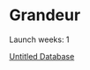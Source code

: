 # Grandeur

Launch weeks: 1

[Untitled Database](Grandeur%20578df0cf4da748c5a8d5a4f209f10363/Untitled%20Database%205c4b823f0aee4220946d25a08ae68189.csv)